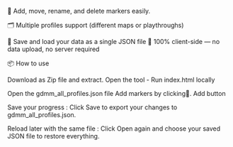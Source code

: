 📍 Add, move, rename, and delete markers easily.

🗂️ Multiple profiles support (different maps or playthroughs)

💾 Save and load your data as a single JSON file
💬 100% client-side — no data upload, no server required


📦 How to use

Download as Zip file and extract.
Open the tool - Run index.html locally

Open the gdmm_all_profiles.json file
Add markers by clicking📍. Add button

Save your progress :
Click Save to export your changes to gdmm_all_profiles.json.

Reload later with the same file :
Click Open again and choose your saved JSON file to restore everything.

